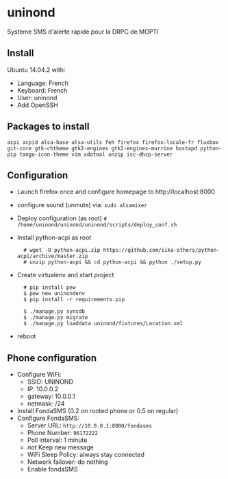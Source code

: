 # uninond
Système SMS d'alerte rapide pour la DRPC de MOPTI

## Install
Ubuntu 14.04.2 with:
  
* Language: French
* Keyboard: French
* User: uninond
* Add OpenSSH

## Packages to install

	acpi acpid alsa-base alsa-utils feh firefox firefox-locale-fr fluxbox git-core gtk-chtheme gtk2-engines gtk2-engines-murrine hostapd python-pip tango-icon-theme vim xdotool unzip isc-dhcp-server

## Configuration

* Launch firefox once and configure homepage to http://localhost:8000
* configure sound (unmute) via: `sudo alsamixer`
* Deploy configuration (as root)
    `# /home/uninond/uninond/uninond/scripts/deploy_conf.sh`
* Install python-acpi as root
		
		# wget -O python-acpi.zip https://github.com/sika-others/python-acpi/archive/master.zip
        # unzip python-acpi && cd python-acpi && python ./setup.py
* Create virtualenv and start project

        # pip install pew
        $ pew new uninondenv
        $ pip install -r requirements.pip

        $ ./manage.py syncdb
        $ ./manage.py migrate
        $ ./manage.py loaddata uninond/fixtures/Location.xml
* reboot

## Phone configuration

* Configure WiFi:
    * SSID: UNINOND
    * IP: 10.0.0.2
    * gateway: 10.0.0.1
    * netmask: /24 
* Install FondaSMS (0.2 on rooted phone or 0.5 on regular)
* Configure FondaSMS:
    * Server URL: `http://10.0.0.1:8000/fondasms`
    * Phone Number: `96172222`
    * Poll interval: 1 minute
    * _not_ Keep new message
    * WiFi Sleep Policy: always stay connected
    * Network failover: do nothing
    * Enable fondaSMS
